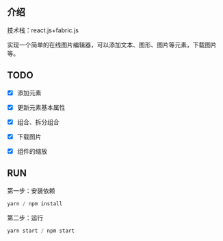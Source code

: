 ## 介绍
技术栈：react.js+fabric.js

实现一个简单的在线图片编辑器，可以添加文本、图形、图片等元素，下载图片等。


## TODO
- [x] 添加元素
- [x] 更新元素基本属性
- [x] 组合、拆分组合
- [x] 下载图片
- [x] 组件的缩放



## RUN 

第一步：安装依赖

```javascript
yarn / npm install
```

第二步：运行
```javascript
yarn start / npm start
```